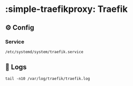 # :simple-traefikproxy: Traefik

## :gear: Config

### Service

```shell
/etc/systemd/system/traefik.service
```

## :file_folder: Logs

```shell
tail -n10 /var/log/traefik/traefik.log
```
